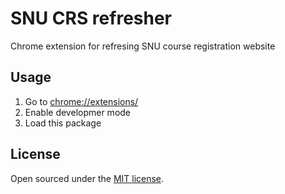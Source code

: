 # SNU CRS refresher
Chrome extension for refresing SNU course registration website

## Usage

1. Go to [chrome://extensions/](chrome://extensions/)
2. Enable developmer mode
3. Load this package

## License

Open sourced under the [MIT license](LICENSE.md).
